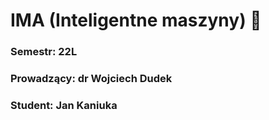 # IMA (Inteligentne maszyny) :robot:  
### Semestr: 22L
### Prowadzący: dr Wojciech Dudek
### Student: Jan Kaniuka

